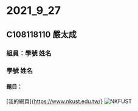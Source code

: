 # 2021_9_27

## C108118110 嚴太成

### 組員：學號 姓名
### 學號 姓名

#### 題目：
[我的網頁]{https://www.nkust.edu.tw/}
![NKFUST](https://www.nkust.edu.tw/var/file/0/1000/img/513/182513897.png)
